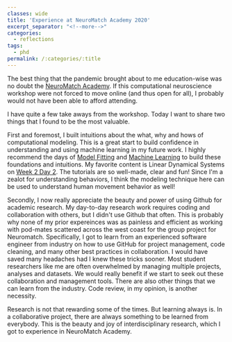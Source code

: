 ```yaml
---
classes: wide
title: 'Experience at NeuroMatch Academy 2020'
excerpt_separator: "<!--more-->"
categories:
  - reflections
tags:
  - phd
permalink: /:categories/:title
---
```


The best thing that the pandemic brought about to me education-wise <!--more--> was no doubt the [NeuroMatch Academy](https://www.neuromatchacademy.org/). If this computational neuroscience workshop were not forced to move online (and thus open for all), I probably would not have been able to afford attending. 

I have quite a few take aways from the workshop. Today I want to share two things that I found to be the most valuable.

First and foremost, I built intuitions about the what, why and hows of computational modeling. This is a great start to build confidence in understanding and using machine learning in my future work. I highly recommend the days of [Model Fitting](https://github.com/NeuromatchAcademy/course-content/blob/master/tutorials/README.md#w1d3---model-fitting) and [Machine Learning](https://github.com/NeuromatchAcademy/course-content/blob/master/tutorials/README.md#w1d4---machine-learning) to build these foundations and intuitions. My favorite content is Linear Dynamical Systems on [Week 2 Day 2](https://github.com/NeuromatchAcademy/course-content/blob/master/tutorials/README.md#w2d2---linear-systems). The tutorials are so well-made, clear and fun! Since I'm a zealot for understanding behaviors, I think the modeling technique here can be used to understand human movement behavior as well!

Secondly, I now really appreciate the beauty and power of using Github for academic research. My day-to-day research work requires coding and collaboration with others, but I didn't use Github that often. This is probably why none of my prior expereinces was as painless and efficient as working with pod-mates scattered across the west coast for the group project for Neuromatch. Specifically, I got to learn from an experienced software engineer from industry on how to use GitHub for project management, code cleaning, and many other best practices in collaboration. I would have saved many headaches had I knew these tricks sooner. Most student researchers like me are often overwhelmed by managing multiple projects, analyses and datasets. We would really benefit if we start to seek out these collaboration and management tools. There are also other things that we can learn from the industry. Code review, in my opinion, is another necessity.

Research is not that rewarding some of the times. But learning always is. In a collaborative project, there are always something to be learned from everybody. This is the beauty and joy of interdisciplinary research, which I got to experience in NeuroMatch Academy. 




